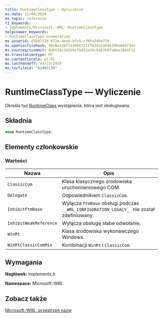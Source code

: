 ```yaml
---
title: RuntimeClassType — Wyliczenie
ms.date: 11/04/2016
ms.topic: reference
f1_keywords:
- implements/Microsoft::WRL::RuntimeClassType
helpviewer_keywords:
- RuntimeClassType enumeration
ms.assetid: d380712d-672e-4ea9-b7c5-cf9fa7dbb770
ms.openlocfilehash: 80e8a120f7e3666721ff839a2a696388a64d734e
ms.sourcegitcommit: 0ab61bc3d2b6cfbd52a16c6ab2b97a8ea1864f12
ms.translationtype: MT
ms.contentlocale: pl-PL
ms.lasthandoff: 04/23/2019
ms.locfileid: "62403138"
---
```

# <a name="runtimeclasstype-enumeration"></a>RuntimeClassType — Wyliczenie

Określa typ [RuntimeClass](runtimeclass-class.md) wystąpienia, która jest obsługiwana.

## <a name="syntax"></a>Składnia

```cpp
enum RuntimeClassType;
```

## <a name="members"></a>Elementy członkowskie

### <a name="values"></a>Wartości

|Nazwa|Opis|
|----------|-----------------|
|`ClassicCom`|Klasa klasycznego środowiska uruchomieniowego COM.|
|`Delegate`|Odpowiednikiem `ClassicCom`.|
|`InhibitFtmBase`|Wyłącza `FtmBase` obsługi podczas `__WRL_CONFIGURATION_LEGACY__` nie został zdefiniowany.|
|`InhibitWeakReference`|Wyłącza obsługę słabe odwołanie.|
|`WinRt`|Klasa środowiska wykonawczego Windows.|
|`WinRtClassicComMix`|Kombinacji `WinRt` i `ClassicCom`.|

## <a name="requirements"></a>Wymagania

**Nagłówek:** implements.h

**Namespace:** Microsoft::WRL

## <a name="see-also"></a>Zobacz także

[Microsoft::WRL, przestrzeń nazw](microsoft-wrl-namespace.md)